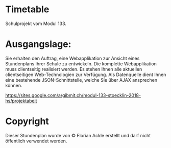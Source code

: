# Timetable
Schulprojekt vom Modul 133.

# Ausgangslage:
Sie erhalten den Auftrag, eine Webapplikation zur Ansicht eines Stundenplans Ihrer Schule zu
entwickeln. Die komplette Webapplikation muss clientseitig realisiert werden. Es stehen Ihnen alle
aktuellen clientseitigen Web-Technologien zur Verfügung.
Als Datenquelle dient Ihnen eine bestehende JSON-Schnittstelle, welche Sie über AJAX ansprechen
können.

https://sites.google.com/a/gibmit.ch/modul-133-stoecklin-2018-hs/projektabeit

# Copyright
Dieser Stundenplan wurde von © Florian Ackle erstellt und darf nicht öffentlich verwendet werden.
